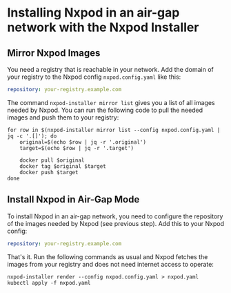 # Installing Nxpod in an air-gap network with the Nxpod Installer

## Mirror Nxpod Images

You need a registry that is reachable in your network. Add the domain of your registry to the Nxpod config `nxpod.config.yaml` like this:
```yaml
repository: your-registry.example.com
```

The command `nxpod-installer mirror list` gives you a list of all images needed by Nxpod. You can run the following code to pull the needed images and push them to your registry:

```
for row in $(nxpod-installer mirror list --config nxpod.config.yaml | jq -c '.[]'); do
    original=$(echo $row | jq -r '.original')
    target=$(echo $row | jq -r '.target')

    docker pull $original
    docker tag $original $target
    docker push $target
done
```

## Install Nxpod in Air-Gap Mode

To install Nxpod in an air-gap network, you need to configure the repository of the images needed by Nxpod (see previous step). Add this to your Nxpod config:

```yaml
repository: your-registry.example.com
```

That's it. Run the following commands as usual and Nxpod fetches the images from your registry and does not need internet access to operate:

```
nxpod-installer render --config nxpod.config.yaml > nxpod.yaml
kubectl apply -f nxpod.yaml
```
